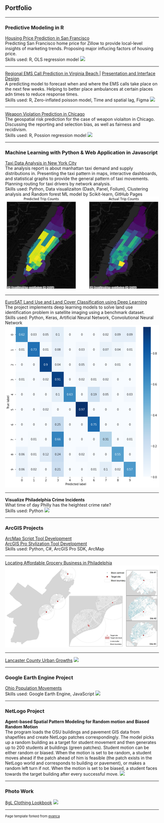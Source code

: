 ## Portfolio

---

### Predictive Modeling in R 

[Housing Price Prediction in San Francisco](/MyProject/MUSA_507_Midterm_writeup_HippoHippo.html)<br/>
Predicting San Francisco home price for Zillow to provide local-level insights of marketing trends. Proposing major influcing factors of housing price.<br/>
Skills used: R, OLS regression model
<img src="images/sfpredict.jpg?raw=true"/>

---
[Regional EMS Call Prediction in Virginia Beach ](/MyProject/Xiaoran_Yujing_TeamPsyduckHeadache~!)|
[Presentation and Interface Design](/MyProject/EMS_presentation.pdf)<br/>
A predicting model to forecast when and where the EMS calls take place on the next few weeks. Helping to better place ambulances at certain places adn times to reduce response times.<br/> 
Skills used: R, Zero-inflated poisson model, Time and spatial lag, Figma 
<img src="images/combine.jpg?raw=true"/>

---
[Weapon Violation Prediction in Chicago](/MyProject/XiaoranWang_RiskPrediction)<br/>
The geospatial risk prediction for the case of weapon violaiton in Chicago. Discussing the reporting and selection bias, as well as fairness and recidivism.<br/> 
Skills used: R, Possion regression model
<img src="images/wv.jpg?raw=true"/>


---


### Machine Learning with Python & Web Application in Javascript

[Taxi Data Analysis in New York City](https://xinyimsumyee.github.io/tanalyxi/)<br/>
The analysis report is about manhattan taxi demand and supply distributions in. Presenting the taxi pattern in maps, interactive dashboards, and statistical graphs to provide the general pattern of taxi movements. Planning routing for taxi drivers by network analysis.<br/>
Skills used: Python, Data visualizaiton (Dash, Panel, Foilum), Clustering analysis and Random forest ML model by Scikit-learn, GitHub Pages 
<img src="images/taxi.jpg?raw=true"/>

---

[EuroSAT Land Use and Land Cover Classification using Deep Learning](https://drive.google.com/file/d/1DdgQhLryrquVw9WmXliKnpikwFXm6duj/view?usp=sharing)<br/>
The project implements deep learning models to solve land use identification problem in satellite imaging using a benchmark dataset.<br/>
Skills used: Python, Keras, Artificial Neural Network, Convolutional Neural Network
<img src="images/DL.png?raw=true"/>

---



**Visualize Philadelphia Crime Incidents**<br/> 
What time of day Philly has the heightest crime rate?<br/> 
Skills used: Python 
<img src="/MyProject/philly_crime.gif?raw=true"/>

---


### ArcGIS Projects

[ArcMap Script Tool Development](/MyProject/ArcMapToolSummarize.pdf)<br/>
[ArcGIS Pro Stylization Tool Development](/MyProject/UsersManual.pdf)<br/>
Skills used: Python, C#, ArcGIS Pro SDK, ArcMap


---
[Locating Affordable Grocery Business in Philadelphia](/MyProject/Wang,Xiaoran11.pdf)<br/>
<img src="images/capstone.jpg?raw=true"/>

---

[Lancaster County Urban Growths](/MyProject/LancasterCountyUrbanGrowthProject.pdf)
<img src="images/urbandevelop.jpg?raw=true"/>

---


### Google Earth Engine Project

[Ohio Population Movements](/MyProject/Ohio_Population_Movement.pdf)<br/>
Skills used: Google Earth Engine, JavaScript
<img src="images/gee.jpg?raw=true"/>

---

### NetLogo Project

**Agent-based Spatial Pattern Modeling for Random motion and Biased Random Motion** <br/>
The program loads the OSU buildings and pavement GIS data from shapefiles and create NetLogo patches correspondingly. The model picks up a random building as a target for student movement and then generates up to 200 students at buildings (green patches). Student motion can be either random or biased. When the motion is set to be random, a student moves ahead if the patch ahead of him is feasible (the patch exists in the NetLogo world and corresponds to building or pavement), or makes a random left turn if not. When the motion is set to be biased, a student faces towards the target building after every successful move.
<img src="images/netlogo.gif?raw=true"/>

---

### Photo Work
[8gL Clothing Lookbook](https://www.8gl.store/lookbook)
<img src="images/lookbook.jpg?raw=true"/>


---
<p style="font-size:11px">Page template forked from <a href="https://github.com/evanca/quick-portfolio">evanca</a></p>
<!-- Remove above link if you don't want to attibute -->
